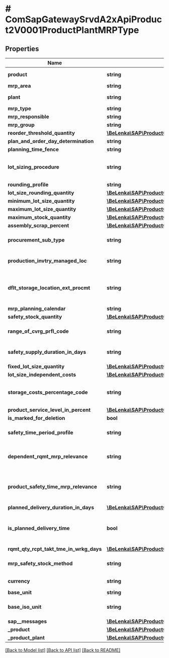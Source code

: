 # # ComSapGatewaySrvdA2xApiProduct2V0001ProductPlantMRPType

## Properties

Name | Type | Description | Notes
------------ | ------------- | ------------- | -------------
**product** | **string** | Material Number | [optional]
**mrp_area** | **string** |  | [optional]
**plant** | **string** | MRP Area: Plant | [optional]
**mrp_type** | **string** |  | [optional]
**mrp_responsible** | **string** |  | [optional]
**mrp_group** | **string** |  | [optional]
**reorder_threshold_quantity** | [**\BeLenka\SAP\ProductODV4\Model\ReorderPoint**](ReorderPoint.md) |  | [optional]
**plan_and_order_day_determination** | **string** |  | [optional]
**planning_time_fence** | **string** |  | [optional]
**lot_sizing_procedure** | **string** | Lot Sizing Procedure in Materials Planning | [optional]
**rounding_profile** | **string** |  | [optional]
**lot_size_rounding_quantity** | [**\BeLenka\SAP\ProductODV4\Model\RoundingValue**](RoundingValue.md) |  | [optional]
**minimum_lot_size_quantity** | [**\BeLenka\SAP\ProductODV4\Model\MinimumLotSize**](MinimumLotSize.md) |  | [optional]
**maximum_lot_size_quantity** | [**\BeLenka\SAP\ProductODV4\Model\MaximumLotSize**](MaximumLotSize.md) |  | [optional]
**maximum_stock_quantity** | [**\BeLenka\SAP\ProductODV4\Model\MaximumStockLevel**](MaximumStockLevel.md) |  | [optional]
**assembly_scrap_percent** | [**\BeLenka\SAP\ProductODV4\Model\AssemblyScrap**](AssemblyScrap.md) |  | [optional]
**procurement_sub_type** | **string** | Special Procurement Type | [optional]
**production_invtry_managed_loc** | **string** | Issue Storage Location | [optional]
**dflt_storage_location_ext_procmt** | **string** | Default Storage Location for External Procurement | [optional]
**mrp_planning_calendar** | **string** |  | [optional]
**safety_stock_quantity** | [**\BeLenka\SAP\ProductODV4\Model\SafetyStock**](SafetyStock.md) |  | [optional]
**range_of_cvrg_prfl_code** | **string** | Range-of-Coverage Profile | [optional]
**safety_supply_duration_in_days** | **string** | Safety Time (in Workdays) | [optional]
**fixed_lot_size_quantity** | [**\BeLenka\SAP\ProductODV4\Model\FixedLotSize**](FixedLotSize.md) |  | [optional]
**lot_size_independent_costs** | [**\BeLenka\SAP\ProductODV4\Model\LSIndependentCosts**](LSIndependentCosts.md) |  | [optional]
**storage_costs_percentage_code** | **string** | Storage Costs Percentage Code | [optional]
**product_service_level_in_percent** | [**\BeLenka\SAP\ProductODV4\Model\ServiceLevel**](ServiceLevel.md) |  | [optional]
**is_marked_for_deletion** | **bool** |  | [optional]
**safety_time_period_profile** | **string** | Period Profile for Safety Time | [optional]
**dependent_rqmt_mrp_relevance** | **string** | MRP relevancy for dependent requirements | [optional]
**product_safety_time_mrp_relevance** | **string** | Safety Time Indicator (with or Without Safety Time) | [optional]
**planned_delivery_duration_in_days** | [**\BeLenka\SAP\ProductODV4\Model\PlannedDelivTime**](PlannedDelivTime.md) |  | [optional]
**is_planned_delivery_time** | **bool** | Consider Planned Delivery Time of the MRP Area | [optional]
**rqmt_qty_rcpt_takt_tme_in_wrkg_days** | [**\BeLenka\SAP\ProductODV4\Model\TaktTime**](TaktTime.md) |  | [optional]
**mrp_safety_stock_method** | **string** | MRP Safety Stock Method | [optional]
**currency** | **string** | Currency Key | [optional]
**base_unit** | **string** |  | [optional]
**base_iso_unit** | **string** | Base unit of measure in ISO code | [optional]
**sap__messages** | [**\BeLenka\SAP\ProductODV4\Model\ComSapGatewaySrvdA2xApiProduct2V0001SAPMessage[]**](ComSapGatewaySrvdA2xApiProduct2V0001SAPMessage.md) |  | [optional]
**_product** | [**\BeLenka\SAP\ProductODV4\Model\ComSapGatewaySrvdA2xApiProduct2V0001ProductType**](ComSapGatewaySrvdA2xApiProduct2V0001ProductType.md) |  | [optional]
**_product_plant** | [**\BeLenka\SAP\ProductODV4\Model\ComSapGatewaySrvdA2xApiProduct2V0001ProductPlantType**](ComSapGatewaySrvdA2xApiProduct2V0001ProductPlantType.md) |  | [optional]

[[Back to Model list]](../../README.md#models) [[Back to API list]](../../README.md#endpoints) [[Back to README]](../../README.md)
